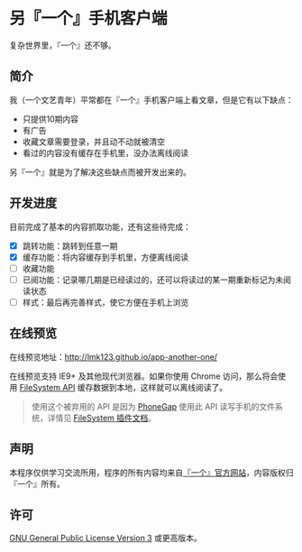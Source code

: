 # 另『一个』手机客户端
复杂世界里，『一个』还不够。

## 简介
我（一个文艺青年）平常都在『一个』手机客户端上看文章，但是它有以下缺点：

 + 只提供10期内容
 + 有广告
 + 收藏文章需要登录，并且动不动就被清空
 + 看过的内容没有缓存在手机里，没办法离线阅读

另『一个』就是为了解决这些缺点而被开发出来的。

## 开发进度
目前完成了基本的内容抓取功能，还有这些待完成：

 - [x] 跳转功能：跳转到任意一期
 - [x] 缓存功能：将内容缓存到手机里，方便离线阅读
 - [ ] 收藏功能
 - [ ] 已阅功能：记录哪几期是已经读过的，还可以将读过的某一期重新标记为未阅读状态
 - [ ] 样式：最后再完善样式，使它方便在手机上浏览
 
## 在线预览
在线预览地址：http://lmk123.github.io/app-another-one/

在线预览支持 IE9+ 及其他现代浏览器。如果你使用 Chrome 访问，那么将会使用 [FileSystem API](http://www.html5rocks.com/en/tutorials/file/filesystem/) 缓存数据到本地，这样就可以离线阅读了。

> 使用这个被弃用的 API 是因为 [PhoneGap](http://phonegap.com/) 使用此 API 读写手机的文件系统，详情见 [FileSystem 插件文档](http://plugins.cordova.io/#/package/org.apache.cordova.file)。
 
## 声明
 本程序仅供学习交流所用，程序的所有内容均来自[『一个』官方网站](http://www.wufazhuce.com/one/)，内容版权归『一个』所有。
 
## 许可
 [GNU General Public License Version 3](https://www.gnu.org/licenses/gpl.html) 或更高版本。
 
